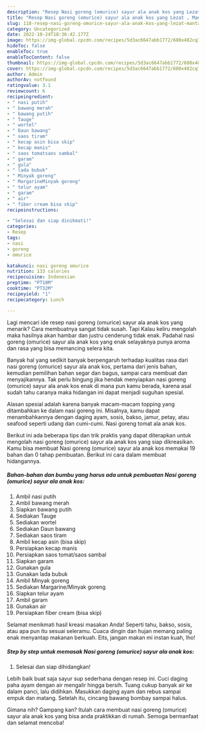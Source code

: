 ```yaml
---
description: "Resep Nasi goreng (omurice) sayur ala anak kos yang Lezat , Mantap"
title: "Resep Nasi goreng (omurice) sayur ala anak kos yang Lezat , Mantap"
slug: 118-resep-nasi-goreng-omurice-sayur-ala-anak-kos-yang-lezat-mantap
category: Uncategorized
date: 2022-10-24T18:36:42.177Z
image: https://img-global.cpcdn.com/recipes/5d3ac6647abb1772/680x482cq70/nasi-goreng-omurice-sayur-ala-anak-kos-foto-resep-utama.jpg
hideToc: false
enableToc: true
enableTocContent: false
thumbnail: https://img-global.cpcdn.com/recipes/5d3ac6647abb1772/680x482cq70/nasi-goreng-omurice-sayur-ala-anak-kos-foto-resep-utama.jpg
cover: https://img-global.cpcdn.com/recipes/5d3ac6647abb1772/680x482cq70/nasi-goreng-omurice-sayur-ala-anak-kos-foto-resep-utama.jpg
author: Admin
authorAv: notfound
ratingvalue: 3.1
reviewcount: 6
recipeingredient:
- " nasi putih"
- " bawang merah"
- " bawang putih"
- " Tauge"
- " wortel"
- " Daun bawang"
- " saos tiram"
- " kecap asin bisa skip"
- " kecap manis"
- " saos tomatsaos sambal"
- " garam"
- " gula"
- " lada bubuk"
- " Minyak goreng"
- " MargarineMinyak goreng"
- " telur ayam"
- " garam"
- " air"
- " fiber cream bisa skip"
recipeinstructions:

- "Selesai dan siap dinikmati!"
categories:
- Resep
tags:
- nasi
- goreng
- omurice

katakunci: nasi goreng omurice 
nutrition: 133 calories
recipecuisine: Indonesian
preptime: "PT10M"
cooktime: "PT32M"
recipeyield: "1"
recipecategory: Lunch

---
```



Lagi mencari ide resep nasi goreng (omurice) sayur ala anak kos yang menarik? Cara membuatnya sangat tidak susah. Tapi Kalau keliru mengolah maka hasilnya akan hambar dan justru cenderung tidak enak. Padahal nasi goreng (omurice) sayur ala anak kos yang enak selayaknya punya aroma dan rasa yang bisa memancing selera kita.


Banyak hal yang sedikit banyak berpengaruh terhadap kualitas rasa dari nasi goreng (omurice) sayur ala anak kos, pertama dari jenis bahan, kemudian pemilihan bahan segar dan bagus, sampai cara membuat dan menyajikannya. Tak perlu bingung jika hendak menyiapkan nasi goreng (omurice) sayur ala anak kos enak di mana pun kamu berada, karena asal sudah tahu caranya maka hidangan ini dapat menjadi suguhan spesial.

Alasan spesial adalah karena banyak macam-macam topping yang ditambahkan ke dalam nasi goreng ini. Misalnya, kamu dapat menambahkannya dengan daging ayam, sosis, bakso, jamur, petay, atau seafood seperti udang dan cumi-cumi. Nasi goreng tomat ala anak kos.


Berikut ini ada beberapa tips dan trik praktis yang dapat diterapkan untuk mengolah nasi goreng (omurice) sayur ala anak kos yang siap dikreasikan. Kamu bisa membuat Nasi goreng (omurice) sayur ala anak kos memakai 19 bahan dan 0 tahap pembuatan. Berikut ini cara dalam membuat hidangannya.

<!--inarticleads1-->

##### Bahan-bahan dan bumbu yang harus ada untuk pembuatan Nasi goreng (omurice) sayur ala anak kos:

1. Ambil  nasi putih
1. Ambil  bawang merah
1. Siapkan  bawang putih
1. Sediakan  Tauge
1. Sediakan  wortel
1. Sediakan  Daun bawang
1. Sediakan  saos tiram
1. Ambil  kecap asin (bisa skip)
1. Persiapkan  kecap manis
1. Persiapkan  saos tomat/saos sambal
1. Siapkan  garam
1. Gunakan  gula
1. Gunakan  lada bubuk
1. Ambil  Minyak goreng
1. Sediakan  Margarine/Minyak goreng
1. Siapkan  telur ayam
1. Ambil  garam
1. Gunakan  air
1. Persiapkan  fiber cream (bisa skip)


Selamat menikmati hasil kreasi masakan Anda! Seperti tahu, bakso, sosis, atau apa pun itu sesuai seleramu. Cuaca dingin dan hujan memang paling enak menyantap makanan berkuah. Eits, jangan makan mi instan kuah, lho! 

<!--inarticleads2-->

##### Step by step untuk memasak Nasi goreng (omurice) sayur ala anak kos:


1. Selesai dan siap dihidangkan!

Lebih baik buat saja sayur sup sederhana dengan resep ini. Cuci daging paha ayam dengan air mengalir hingga bersih. Tuang cukup banyak air ke dalam panci, lalu didihkan. Masukkan daging ayam dan rebus sampai empuk dan matang. Setelah itu, cincang bawang bombay sampai halus. 

Gimana nih? Gampang kan? Itulah cara membuat nasi goreng (omurice) sayur ala anak kos yang bisa anda praktikkan di rumah. Semoga bermanfaat dan selamat mencoba!
